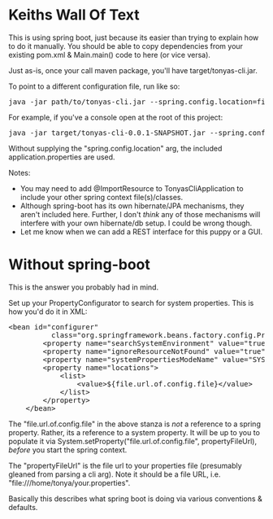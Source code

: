 Keiths Wall Of Text
=======================================

This is using spring boot, just because its easier than trying to explain how to do it manually.  You should be able
to copy dependencies from your existing pom.xml & Main.main() code to here (or vice versa).  

Just as-is, once your call maven package, you'll have target/tonyas-cli.jar.  
  
To point to a different configuration file, run like so:

<pre>
java -jar path/to/tonyas-cli.jar --spring.config.location=file:/path/to/props
</pre>
For example, if you've a console open at the root of this project:

<pre>
java -jar target/tonyas-cli-0.0.1-SNAPSHOT.jar --spring.config.location=file:demo.app.properties
</pre>
Without supplying the "spring.config.location" arg, the included application.properties are used.


Notes:

* You may need to add @ImportResource to TonyasCliApplication to include your other spring context file(s)/classes.
* Although spring-boot has its own hibernate/JPA mechanisms, they aren't included here.  Further, I don't _think_
any of those mechanisms will interfere with your own hibernate/db setup.  I could be wrong though.
* Let me know when we can add a REST interface for this puppy or a GUI.


Without spring-boot
=============================

This is the answer you probably had in mind.  

Set up your PropertyConfigurator to search for system properties.  This is how you'd do it in XML:
    
<pre>
&lt;bean id="configurer"
          class="org.springframework.beans.factory.config.PropertyPlaceholderConfigurer"&gt;
        &lt;property name="searchSystemEnvironment" value="true"/&gt;
        &lt;property name="ignoreResourceNotFound" value="true"/&gt;
        &lt;property name="systemPropertiesModeName" value="SYSTEM_PROPERTIES_MODE_OVERRIDE"/&gt;
        &lt;property name="locations"&gt;
            &lt;list&gt;
                &lt;value&gt;${file.url.of.config.file}&lt;/value&gt;
            &lt;/list&gt;
        &lt;/property&gt;
    &lt;/bean&gt;
</pre>

The "file.url.of.config.file" in the above stanza is _not_ a reference to a spring property.  Rather, its a reference
to a system property.  It will be up to you to populate it via System.setProperty("file.url.of.config.file", propertyFileUrl), 
_before_ you start the spring context.
 
The "propertyFileUrl" is the file url to your properties file (presumably gleaned from parsing a cli arg).  Note 
it should be a file URL, i.e. "file:///home/tonya/your.properties".

Basically this describes what spring boot is doing via various conventions & defaults.

 
